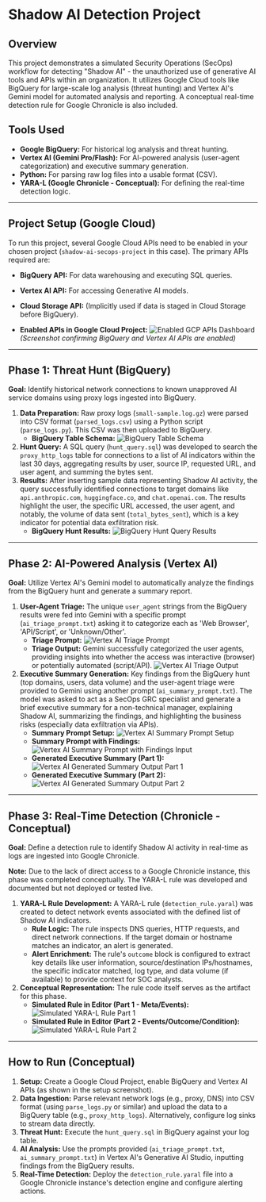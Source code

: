# Shadow AI Detection Project

## Overview

This project demonstrates a simulated Security Operations (SecOps) workflow for detecting "Shadow AI" - the unauthorized use of generative AI tools and APIs within an organization. It utilizes Google Cloud tools like BigQuery for large-scale log analysis (threat hunting) and Vertex AI's Gemini model for automated analysis and reporting. A conceptual real-time detection rule for Google Chronicle is also included.

## Tools Used

* **Google BigQuery:** For historical log analysis and threat hunting.
* **Vertex AI (Gemini Pro/Flash):** For AI-powered analysis (user-agent categorization) and executive summary generation.
* **Python:** For parsing raw log files into a usable format (CSV).
* **YARA-L (Google Chronicle - Conceptual):** For defining the real-time detection logic.

---
## Project Setup (Google Cloud)

To run this project, several Google Cloud APIs need to be enabled in your chosen project (`shadow-ai-secops-project` in this case). The primary APIs required are:

* **BigQuery API:** For data warehousing and executing SQL queries.
* **Vertex AI API:** For accessing Generative AI models.
* **Cloud Storage API:** (Implicitly used if data is staged in Cloud Storage before BigQuery).

* **Enabled APIs in Google Cloud Project:**
    ![Enabled GCP APIs Dashboard](Screenshot%20(36).png)
    *(Screenshot confirming BigQuery and Vertex AI APIs are enabled)*

---
## Phase 1: Threat Hunt (BigQuery)

**Goal:** Identify historical network connections to known unapproved AI service domains using proxy logs ingested into BigQuery.

1.  **Data Preparation:** Raw proxy logs (`small-sample.log.gz`) were parsed into CSV format (`parsed_logs.csv`) using a Python script (`parse_logs.py`). This CSV was then uploaded to BigQuery.
    * **BigQuery Table Schema:**
        ![BigQuery Table Schema](Screenshot%20(41).png)
2.  **Hunt Query:** A SQL query (`hunt_query.sql`) was developed to search the `proxy_http_logs` table for connections to a list of AI indicators within the last 30 days, aggregating results by user, source IP, requested URL, and user agent, and summing the bytes sent.
3.  **Results:** After inserting sample data representing Shadow AI activity, the query successfully identified connections to target domains like `api.anthropic.com`, `huggingface.co`, and `chat.openai.com`. The results highlight the user, the specific URL accessed, the user agent, and notably, the volume of data sent (`total_bytes_sent`), which is a key indicator for potential data exfiltration risk.
    * **BigQuery Hunt Results:**
        ![BigQuery Hunt Query Results](Screenshot%20(47).png)

---
## Phase 2: AI-Powered Analysis (Vertex AI)

**Goal:** Utilize Vertex AI's Gemini model to automatically analyze the findings from the BigQuery hunt and generate a summary report.

1.  **User-Agent Triage:** The unique `user_agent` strings from the BigQuery results were fed into Gemini with a specific prompt (`ai_triage_prompt.txt`) asking it to categorize each as 'Web Browser', 'API/Script', or 'Unknown/Other'.
    * **Triage Prompt:**
        ![Vertex AI Triage Prompt](Screenshot%20(49).png)
    * **Triage Output:** Gemini successfully categorized the user agents, providing insights into whether the access was interactive (browser) or potentially automated (script/API).
        ![Vertex AI Triage Output](Screenshot%20(48).png)
2.  **Executive Summary Generation:** Key findings from the BigQuery hunt (top domains, users, data volume) and the user-agent triage were provided to Gemini using another prompt (`ai_summary_prompt.txt`). The model was asked to act as a SecOps GRC specialist and generate a brief executive summary for a non-technical manager, explaining Shadow AI, summarizing the findings, and highlighting the business risks (especially data exfiltration via APIs).
    * **Summary Prompt Setup:**
        ![Vertex AI Summary Prompt Setup](Screenshot%20(53).png)
    * **Summary Prompt with Findings:**
        ![Vertex AI Summary Prompt with Findings Input](Screenshot%20(52).png)
    * **Generated Executive Summary (Part 1):**
        ![Vertex AI Generated Summary Output Part 1](Screenshot%20(50).png)
    * **Generated Executive Summary (Part 2):**
        ![Vertex AI Generated Summary Output Part 2](Screenshot%20(51).png)

---
## Phase 3: Real-Time Detection (Chronicle - Conceptual)

**Goal:** Define a detection rule to identify Shadow AI activity in real-time as logs are ingested into Google Chronicle.

**Note:** Due to the lack of direct access to a Google Chronicle instance, this phase was completed conceptually. The YARA-L rule was developed and documented but not deployed or tested live.

1.  **YARA-L Rule Development:** A YARA-L rule (`detection_rule.yaral`) was created to detect network events associated with the defined list of Shadow AI indicators.
    * **Rule Logic:** The rule inspects DNS queries, HTTP requests, and direct network connections. If the target domain or hostname matches an indicator, an alert is generated.
    * **Alert Enrichment:** The rule's `outcome` block is configured to extract key details like user information, source/destination IPs/hostnames, the specific indicator matched, log type, and data volume (if available) to provide context for SOC analysts.
2.  **Conceptual Representation:** The rule code itself serves as the artifact for this phase.
    * **Simulated Rule in Editor (Part 1 - Meta/Events):**
        ![Simulated YARA-L Rule Part 1](Screenshot%20(54).png)
    * **Simulated Rule in Editor (Part 2 - Events/Outcome/Condition):**
        ![Simulated YARA-L Rule Part 2](Screenshot%20(55).png)

---
## How to Run (Conceptual)

1.  **Setup:** Create a Google Cloud Project, enable BigQuery and Vertex AI APIs (as shown in the setup screenshot).
2.  **Data Ingestion:** Parse relevant network logs (e.g., proxy, DNS) into CSV format (using `parse_logs.py` or similar) and upload the data to a BigQuery table (e.g., `proxy_http_logs`). Alternatively, configure log sinks to stream data directly.
3.  **Threat Hunt:** Execute the `hunt_query.sql` in BigQuery against your log table.
4.  **AI Analysis:** Use the prompts provided (`ai_triage_prompt.txt`, `ai_summary_prompt.txt`) in Vertex AI's Generative AI Studio, inputting findings from the BigQuery results.
5.  **Real-Time Detection:** Deploy the `detection_rule.yaral` file into a Google Chronicle instance's detection engine and configure alerting actions.
